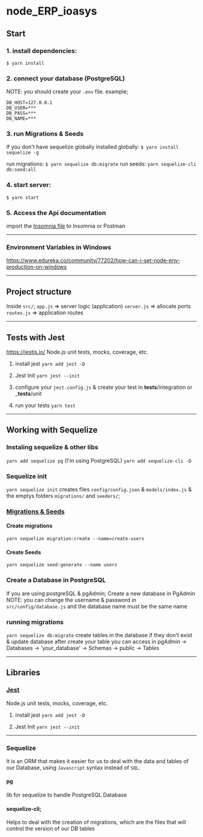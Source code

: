 # node_ERP_ioasys

## Start
### 1. install dependencies:
``$ yarn install``

### 2. connect your database (PostgreSQL)

NOTE: you should create your `.env` file.
example; 
```
DB_HOST=127.0.0.1
DB_USER=***
DB_PASS=***
DB_NAME=***
```

### 3. run Migrations & Seeds
If you don't have sequelize globally installed globally: ``$ yarn install sequelize -g``

run migrations: ``$ yarn sequelize db:migrate``
run seeds: ``yarn sequelize-cli db:seed:all``

### 4. start server:
``$ yarn start``

### 5. Access the Api documentation
import the [Insomnia file](api_documentation/Insomnia_2022-03-28.json) to Insomnia or Postman

-----------
### Environment Variables in Windows
https://www.edureka.co/community/77202/how-can-i-set-node-env-production-on-windows

----------

## Project structure
Inside `src/`;
``app.js`` => server logic (application)
``server.js`` => allocate ports
``routes.js`` => application routes

-----------

## Tests with Jest
https://jestjs.io/
Node.js unit tests, mocks, coverage, etc.

1. install jest
``yarn add jest -D``

2. Jest Init
``yarn jest --init``

3. configure your `jest.config.js` & create your test in __tests__/integration or ___tests__/unit
4. run your tests
``yarn test``

----------------------------------------------
## Working with Sequelize
### Instaling sequelize & other libs
``yarn add sequelize pg`` (I'm using PostgreSQL)
``yarn add sequelize-cli -D``

### Sequelize init
``yarn sequelize init``
creates files `config/config.json` & `models/index.js` & the emptys folders `migrations/` and `seeders/`;

### [Migrations & Seeds](https://medium.com/@diomalta/migrations-e-seeders-no-sequelizejs-67ba3571ed0e)
#### Create migrations
``yarn sequelize migration:create --name=create-users``

#### Create Seeds
``yarn sequelize seed:generate --name users``

### Create a Database in PostgreSQL
If you are using postgreSQL & pgAdmin;
Create a new database in PgAdmin
NOTE: you can change the username & password in `src/config/database.js` and the database name must be the same name

### running migrations
``yarn sequelize db:migrate``
create tables in the database if they don't exist & update database
after create your table you can access in pgAdmin -> Databases -> 'your_database' -> Schemas -> public -> Tables

------------------------------------

## Libraries

### [Jest](https://jestjs.io/)

Node.js unit tests, mocks, coverage, etc.

1. install jest
``yarn add jest -D``

2. Jest Init
``yarn jest --init``

---------
### Sequelize
It is an ORM that makes it easier for us to deal with the data and tables of our Database, using `Javascript` syntax instead of `SQL`.

#### pg
lib for sequelize to handle PostgreSQL Database

#### sequelize-cli;
Helps to deal with the creation of migrations, which are the files that will control the version of our DB tables